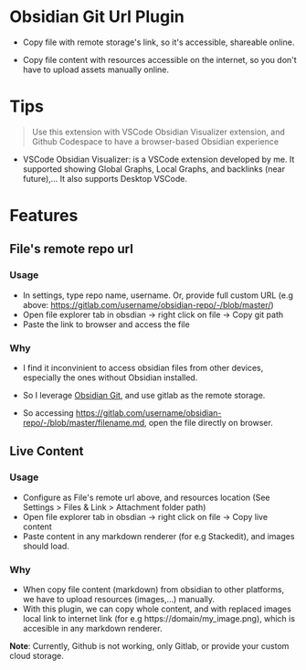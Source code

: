 # Obsidian Git Url Plugin
- Copy file with remote storage's link, so it's accessible, shareable online.

- Copy file content with resources accessible on the internet, so you don't have to upload assets manually online.   

# Tips 
> Use this extension with VSCode Obsidian Visualizer extension, and Github Codespace to have a browser-based Obsidian experience 
- VSCode Obsidian Visualizer: is a VSCode extension developed by me. It supported showing Global Graphs, Local Graphs, and backlinks (near future),... It also supports Desktop VSCode. 

# Features

## File's remote repo url   

### Usage   
- In settings, type repo name, username. Or, provide full custom URL (e.g above: https://gitlab.com/username/obsidian-repo/-/blob/master/)
- Open file explorer tab in obsdian -> right click on file -> Copy git path
- Paste the link to browser and access the file

### Why
- I find it inconvinient to access obsidian files from other devices, especially the ones without Obsidian installed. 

- So I leverage [Obsidian Git](https://github.com/denolehov/obsidian-git), and use gitlab as the remote storage.
- So accessing https://gitlab.com/username/obsidian-repo/-/blob/master/filename.md, open the file directly on browser. 

## Live Content 
### Usage   
- Configure as File's remote url above, and resources location (See Settings > Files & Link > Attachment folder path)
- Open file explorer tab in obsdian -> right click on file -> Copy live content 
- Paste content in any markdown renderer (for e.g Stackedit), and images should load. 

### Why
- When copy file content (markdown) from obsidian to other platforms, we have to upload resources (images,...) manually.
- With this plugin, we can copy whole content, and with replaced images local link to internet link (for e.g https://domain/my_image.png), which is accesible in any markdown renderer. 

**Note**: Currently, Github is not working, only Gitlab, or provide your custom cloud storage. 

